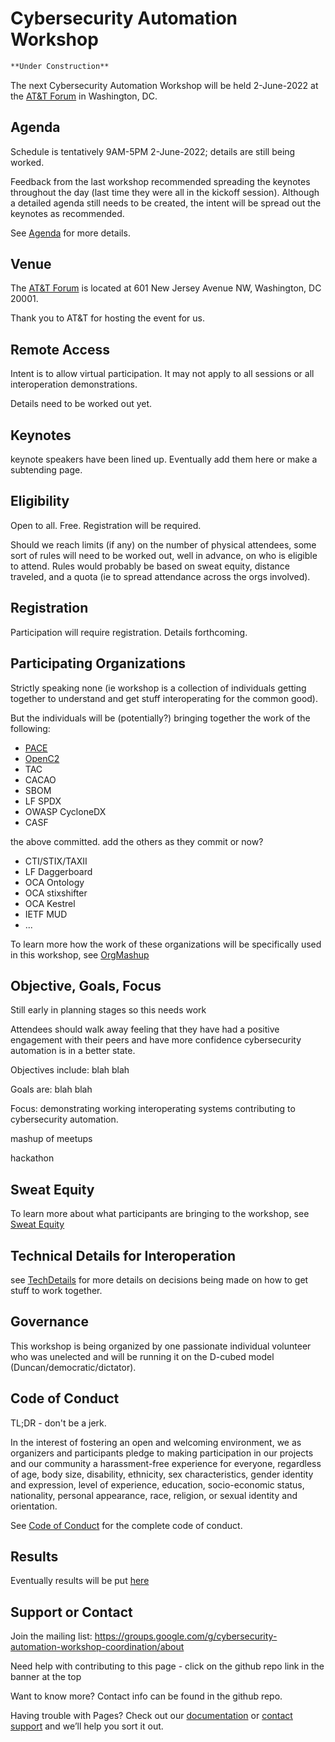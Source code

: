 # Cybersecurity Automation Workshop

```markdown
**Under Construction**

```

The next Cybersecurity Automation Workshop
will be held 2-June-2022 at the
[AT&T Forum](https://policyforum.att.com/att-forum/)
in Washington, DC.

## Agenda
Schedule is tentatively 9AM-5PM 2-June-2022;
details are still being worked.

Feedback from the last workshop recommended spreading the
keynotes throughout the day
(last time they were all in the kickoff session).
Although a detailed agenda still needs to be created,
the intent will be spread out the keynotes as recommended.

See [Agenda](./Agenda.md) for more details.

## Venue
The [AT&T Forum](https://policyforum.att.com/att-forum/)
is located at 601 New Jersey Avenue NW, Washington, DC 20001.

Thank you to AT&T for hosting the event for us.

## Remote Access
Intent is to allow virtual participation.
It may not apply to all sessions or all interoperation demonstrations.

Details need to be worked out yet.

## Keynotes
keynote speakers have been lined up.
Eventually add them here or make a subtending page.

## Eligibility
Open to all.
Free.
Registration will be required.

Should we reach limits (if any)
on the number of physical attendees,
some sort of rules will need to be worked out,
well in advance,
on who is eligible to attend.
Rules would probably
be based on sweat equity, distance traveled,
and a quota (ie to spread attendance across the orgs involved).


## Registration
Participation will require registration.
Details forthcoming.

## Participating Organizations
Strictly speaking none
(ie workshop is a collection of individuals
getting together to understand and get stuff interoperating
for the common good).

But the individuals will be (potentially?)
bringing together the work of the following:
- [PACE](https://github.com/opencybersecurityalliance/PACE)
- [OpenC2](openc2.org)
- TAC
- CACAO
- SBOM
- LF SPDX
- OWASP CycloneDX
- CASF

the above committed. add the others as they commit or now?
- CTI/STIX/TAXII
- LF Daggerboard
- OCA Ontology
- OCA stixshifter
- OCA Kestrel
- IETF MUD
- ...

To learn more how the work of these organizations
will be specifically used in this workshop,
see
[OrgMashup](./OrgMashup/README.md)

## Objective, Goals, Focus
Still early in planning stages so this needs work

Attendees should walk away feeling
that they have had a positive engagement
with their peers
and have more confidence
cybersecurity automation
is in a better state.

Objectives include: blah blah

Goals are: blah blah

Focus: demonstrating working interoperating
systems contributing to cybersecurity automation.

mashup of meetups

hackathon

## Sweat Equity
To learn more about what participants are bringing
to the workshop, see
[Sweat Equity](./SweatEquity/README.md)

## Technical Details for Interoperation
see
[TechDetails](./TechDetails/README.md)
for more details on decisions being made on how to get
stuff to work together.


## Governance
This workshop is being organized by one passionate individual volunteer
who was unelected and will be running it on the
D-cubed model (Duncan/democratic/dictator).

## Code of Conduct
TL;DR - don't be a jerk.

In the interest of fostering an open and welcoming environment,
we as organizers and participants
pledge to making participation in our projects and our community
a harassment-free experience for everyone,
regardless of age, body size, disability, ethnicity,
sex characteristics, gender identity and expression,
level of experience, education, socio-economic status,
nationality, personal appearance, race, religion,
or sexual identity and orientation.

See [Code of Conduct](./CODE_OF_CONDUCT.md)
for the complete code of conduct.

## Results
Eventually results will be put
[here](./Results/README.md)

## Support or Contact

Join the mailing list:
https://groups.google.com/g/cybersecurity-automation-workshop-coordination/about

Need help with contributing to this page - click on the github repo
link in the banner at the top

Want to know more? Contact info can be found in the  github repo.

Having trouble with Pages? Check out our [documentation](https://docs.github.com/categories/github-pages-basics/) or [contact support](https://support.github.com/contact) and we’ll help you sort it out.
